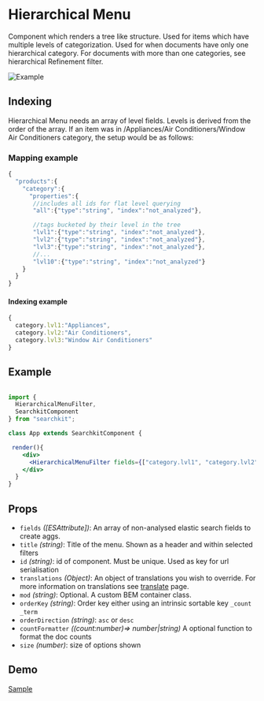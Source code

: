# Hierarchical Menu
Component which renders a tree like structure. Used for items which have multiple levels of categorization. Used for when documents have only one hierarchical category. For documents with more than one categories, see hierarchical Refinement filter.

![Example](./assets/hierarchical-menu.png)

## Indexing

Hierarchical Menu needs an array of level fields. Levels is derived from the order of the array. If an item was in /Appliances/Air Conditioners/Window Air Conditioners category, the setup would be as follows:


### Mapping example
```js
{
  "products":{
    "category":{
      "properties":{
       //includes all ids for flat level querying
       "all":{"type":"string", "index":"not_analyzed"},

       //tags bucketed by their level in the tree
       "lvl1":{"type":"string", "index":"not_analyzed"},
       "lvl2":{"type":"string", "index":"not_analyzed"},
       "lvl3":{"type":"string", "index":"not_analyzed"},
       //...
       "lvl10":{"type":"string", "index":"not_analyzed"}
    }
  }
}
```

#### Indexing example
```js
{
  category.lvl1:"Appliances",
  category.lvl2:"Air Conditioners",
  category.lvl3:"Window Air Conditioners"
}
```

## Example

```jsx

import {
  HierarchicalMenuFilter,
  SearchkitComponent
} from "searchkit";

class App extends SearchkitComponent {

 render(){
    <div>
      <HierarchicalMenuFilter fields={["category.lvl1", "category.lvl2", "category.lvl3"]} title="Categories" id="categories"/>
    </div>
  }
}
```

## Props
- `fields` *([ESAttribute])*: An array of non-analysed elastic search fields to create aggs.
- `title` *(string)*: Title of the menu. Shown as a header and within selected filters
- `id` *(string)*: id of component. Must be unique. Used as key for url serialisation
- `translations` *(Object)*: An object of translations you wish to override. For more information on translations see [translate](../../core/Translate.md) page.
- `mod` *(string)*: Optional. A custom BEM container class.
- `orderKey` *(string)*: Order key either using an intrinsic sortable key `_count` `_term`
- `orderDirection` *(string)*: `asc` or `desc`
- `countFormatter` *((count:number)=> number|string)* A optional function to format the doc counts
- `size` *(number)*: size of options shown

## Demo

[Sample](https://codepen.io/searchkit/pen/jWyWmw)
